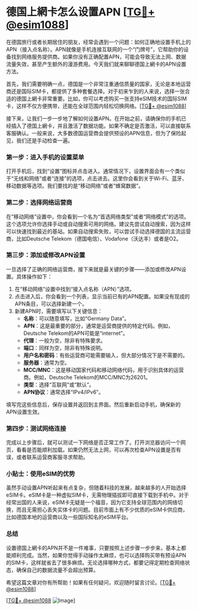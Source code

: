 # 德国上網卡怎么设置APN [[TG💪+ @esim1088](https://t.me/s/esim1088)]

在德国旅行或者长期居住的朋友，经常会遇到一个问题：如何正确地设置手机上的APN（接入点名称）。APN就像是手机连接互联网的一个“门牌号”，它帮助你的设备找到网络服务提供商。如果你没有正确配置APN，可能会导致无法上网、数据流量失效，甚至产生额外的漫游费用。今天我们就来聊聊德国上網卡的APN设置方法。

首先，我们需要明确一点，德国是一个非常注重通信质量的国家，无论是本地运营商还是国际SIM卡，都提供了多种套餐选择。对于初来乍到的人来说，选择一张合适的德国上網卡非常重要。比如，你可以考虑购买一张支持eSIM技术的国际SIM卡，这样不仅方便携带，还能在全球范围内轻松切换网络。[[TG💪+ @esim1088](https://t.me/s/esim1088)]

接下来，让我们一步一步地了解如何设置APN。在开始之前，请确保你的手机已经插入了德国上網卡，并且激活了数据功能。如果不确定是否激活，可以直接联系客服确认。一般来说，大多数德国运营商会提供预设的APN信息，但为了保险起见，我们还是手动检查一遍。

### 第一步：进入手机的设置菜单

打开手机后，找到“设置”图标并点击进入。通常情况下，设置界面会有一个类似于“无线和网络”或者“连接”的选项，点击进去。这里你会看到关于Wi-Fi、蓝牙、移动数据等选项。我们要找的是“移动网络”或者“蜂窝数据”。

### 第二步：选择网络运营商

在“移动网络”设置中，你会看到一个名为“首选网络类型”或者“网络模式”的选项。这个选项允许你选择手动或自动搜索可用的网络。建议先尝试自动搜索，因为这样可以快速找到最近的基站。如果自动搜索失败，可以尝试手动选择德国的主流运营商，比如Deutsche Telekom（德国电信）、Vodafone（沃达丰）或者是O2。

### 第三步：添加或修改APN设置

一旦选择了正确的网络运营商，接下来就是最关键的步骤——添加或修改APN设置。具体操作如下：

1. 在“移动网络”设置中找到“接入点名称（APN）”选项。
2. 点击进入后，你会看到一个列表，显示当前已有的APN配置。如果没有现成的APN条目，可以选择新建一个。
3. 新建APN时，需要填写以下关键信息：
   - **名称**：可以随意填写，比如“Germany Data”。
   - **APN**：这是最重要的部分，通常是运营商提供的特定代码。例如，Deutsche Telekom的APN可能是“internet”。
   - **代理**：一般为空，除非有特殊要求。
   - **端口**：同样为空，除非有特殊说明。
   - **用户名和密码**：有些运营商可能需要输入，但大部分情况下是不需要的。
   - **服务器**：通常为空。
   - **MCC/MNC**：这是移动国家代码和移动网络代码，用于识别具体的运营商。例如，Deutsche Telekom的MCC/MNC为26201。
   - **类型**：选择“互联网”或“默认”。
   - **APN协议**：通常选择“IPv4/IPv6”。

填写完这些信息后，保存设置并返回到主界面。然后重新启动手机，确保新的APN设置生效。

### 第四步：测试网络连接

完成以上步骤后，就可以测试一下网络是否正常工作了。打开浏览器访问一个网页，看看是否能顺利加载。如果仍然无法上网，可以再次检查APN设置是否有误，或者联系运营商客服寻求帮助。

### 小贴士：使用eSIM的优势

虽然手动设置APN听起来有点复杂，但随着科技的发展，越来越多的人开始选择eSIM卡。eSIM卡是一种虚拟SIM卡，无需物理插拔即可直接下载到手机中。对于经常出国的人来说，eSIM卡无疑是一个福音，因为它支持全球范围内的网络切换，而且无需担心丢失实体卡的问题。目前市面上有不少优质的eSIM卡供应商，比如德国本地的运营商以及一些国际知名的eSIM平台。

### 总结

设置德国上網卡的APN并不是一件难事，只要按照上述步骤一步步来，基本上都能顺利完成。当然，如果你觉得手动操作太麻烦，也可以选择购买带有预设APN的SIM卡，这样就省去了很多麻烦。无论选择哪种方式，都要记得定期检查网络状态，确保自己的数据流量不会超出预算。

希望这篇文章对你有所帮助！如果有任何疑问，欢迎随时留言讨论。[[TG💪+ @esim1088](https://t.me/s/esim1088)]

[[TG💪+ @esim1088](https://t.me/s/esim1088) ![Image](https://i.postimg.cc/4NQfJmqS/Snipaste-2025-05-13-00-14-12.png)]
